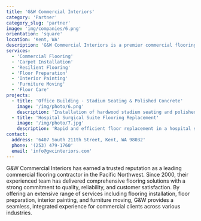 ```yaml
---
title: 'G&W Commercial Interiors'
category: 'Partner'
category_slug: 'partner'
image: 'img/companies/6.png'
orientation: 'square'
location: 'Kent, WA'
description: 'G&W Commercial Interiors is a premier commercial flooring contractor based in Kent, Washington, specializing in comprehensive flooring solutions and exceptional service across the Pacific Northwest.'
services:
  - 'Commercial Flooring'
  - 'Carpet Installation'
  - 'Resilient Flooring'
  - 'Floor Preparation'
  - 'Interior Painting'
  - 'Furniture Moving'
  - 'Floor Care'
projects:
  - title: 'Office Building - Stadium Seating & Polished Concrete'
    image: '/img/photo/6.png'
    description: 'Installation of hardwood stadium seating and polished concrete floors, demonstrating versatile capabilities and superior craftsmanship.'
  - title: 'Hospital Surgical Suite Flooring Replacement'
    image: '/img/photo/7.jpg'
    description: 'Rapid and efficient floor replacement in a hospital surgical suite, adhering strictly to Level IV infection control protocols.'
contact:
  address: '6407 South 211th Street, Kent, WA 98032'
  phone: '(253) 479-1760'
  email: 'info@gwcinteriors.com'
---
```


G&W Commercial Interiors has earned a trusted reputation as a leading commercial flooring contractor in the Pacific Northwest. Since 2000, their experienced team has delivered comprehensive flooring solutions with a strong commitment to quality, reliability, and customer satisfaction. By offering an extensive range of services including flooring installation, floor preparation, interior painting, and furniture moving, G&W provides a seamless, integrated experience for commercial clients across various industries.

